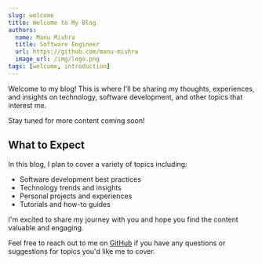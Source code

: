 ```yaml
---
slug: welcome
title: Welcome to My Blog
authors:
  name: Manu Mishra
  title: Software Engineer
  url: https://github.com/manu-mishra
  image_url: /img/logo.png
tags: [welcome, introduction]
---
```


Welcome to my blog! This is where I'll be sharing my thoughts, experiences, and insights on technology, software development, and other topics that interest me.

Stay tuned for more content coming soon!

<!--truncate-->

## What to Expect

In this blog, I plan to cover a variety of topics including:

- Software development best practices
- Technology trends and insights
- Personal projects and experiences
- Tutorials and how-to guides

I'm excited to share my journey with you and hope you find the content valuable and engaging.

Feel free to reach out to me on [GitHub](https://github.com/manu-mishra) if you have any questions or suggestions for topics you'd like me to cover.
